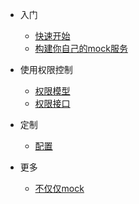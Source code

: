 * 入门

  * [快速开始](quickstart.md)
  * [构建你自己的mock服务](buildmock.md)

* 使用权限控制
  
  * [权限模型](permission.md)
  * [权限接口](permissionapi.md)

* 定制
  
  * [配置](configuration.md)

* 更多
  
  * [不仅仅mock](notonlymock.md)